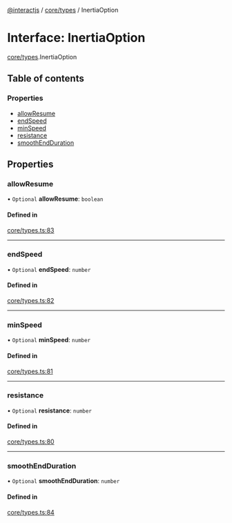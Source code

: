 [@interactjs](../README.md) / [core/types](../modules/core_types.md) / InertiaOption

# Interface: InertiaOption

[core/types](../modules/core_types.md).InertiaOption

## Table of contents

### Properties

- [allowResume](core_types.InertiaOption.md#allowresume)
- [endSpeed](core_types.InertiaOption.md#endspeed)
- [minSpeed](core_types.InertiaOption.md#minspeed)
- [resistance](core_types.InertiaOption.md#resistance)
- [smoothEndDuration](core_types.InertiaOption.md#smoothendduration)

## Properties

### allowResume

• `Optional` **allowResume**: `boolean`

#### Defined in

[core/types.ts:83](https://github.com/Mu-L/interact.js/blob/d3d47461/packages/@interactjs/core/types.ts#L83)

___

### endSpeed

• `Optional` **endSpeed**: `number`

#### Defined in

[core/types.ts:82](https://github.com/Mu-L/interact.js/blob/d3d47461/packages/@interactjs/core/types.ts#L82)

___

### minSpeed

• `Optional` **minSpeed**: `number`

#### Defined in

[core/types.ts:81](https://github.com/Mu-L/interact.js/blob/d3d47461/packages/@interactjs/core/types.ts#L81)

___

### resistance

• `Optional` **resistance**: `number`

#### Defined in

[core/types.ts:80](https://github.com/Mu-L/interact.js/blob/d3d47461/packages/@interactjs/core/types.ts#L80)

___

### smoothEndDuration

• `Optional` **smoothEndDuration**: `number`

#### Defined in

[core/types.ts:84](https://github.com/Mu-L/interact.js/blob/d3d47461/packages/@interactjs/core/types.ts#L84)
